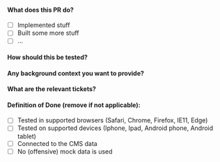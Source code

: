 #### What does this PR do?

- [ ] Implemented stuff
- [ ] Built some more stuff
- [ ] ...

#### How should this be tested?

#### Any background context you want to provide?

#### What are the relevant tickets?

#### Definition of Done (remove if not applicable):

- [ ] Tested in supported browsers (Safari, Chrome, Firefox, IE11, Edge)
- [ ] Tested on supported devices (Iphone, Ipad, Android phone, Android tablet)
- [ ] Connected to the CMS data
- [ ] No (offensive) mock data is used